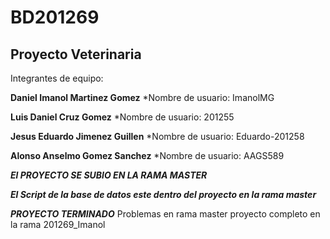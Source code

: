 # BD201269
## Proyecto Veterinaria
Integrantes de equipo:

**Daniel Imanol Martinez Gomez**        *Nombre de usuario:  ImanolMG

**Luis Daniel Cruz Gomez**       *Nombre de usuario: 201255

**Jesus Eduardo Jimenez Guillen**   *Nombre de usuario: Eduardo-201258 





**Alonso Anselmo Gomez Sanchez**    *Nombre de usuario: AAGS589

***El PROYECTO SE SUBIO EN LA RAMA MASTER***


***El Script de la base de datos este dentro del proyecto en la rama master***

***PROYECTO TERMINADO***
Problemas en rama master proyecto completo en la rama 201269_Imanol
